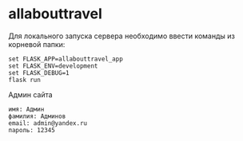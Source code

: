 # allabouttravel

Для локального запуска сервера необходимо ввести команды из корневой папки:
```
set FLASK_APP=allabouttravel_app
set FLASK_ENV=development
set FLASK_DEBUG=1
flask run
```
Админ сайта
```
имя: Админ
фамилия: Админов
email: admin@yandex.ru
пароль: 12345
```